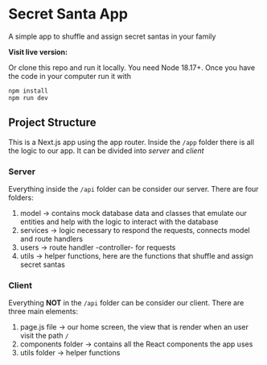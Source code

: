 # Secret Santa App
A simple app to shuffle and assign secret santas in your family

**Visit live version:**

Or clone this repo and run it locally. You need Node 18.17+.
Once you have the code in your computer run it with
```
npm install
npm run dev
```

## Project Structure
This is a Next.js app using the app router.
Inside the `/app` folder there is all the logic to our app.
It can be divided into *server* and *client*

### Server
Everything inside the `/api` folder can be consider our server.
There are four folders:
1. model -> contains mock database data and classes that emulate our entities and help with the logic to interact with the database
2. services -> logic necessary to respond the requests, connects model and route handlers
3. users -> route handler -controller- for requests
4. utils -> helper functions, here are the functions that shuffle and assign secret santas

### Client
Everything **NOT** in the `/api` folder can be consider our client.
There are three main elements:
1. page.js file -> our home screen, the view that is render when an user visit the path `/`
2. components folder -> contains all the React components the app uses
3. utils folder -> helper functions
